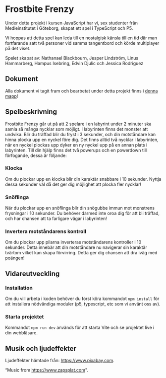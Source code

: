 # Frostbite Frenzy

Under detta projekt i kursen JavaScript har vi, sex studenter från Medieinstitutet i Göteborg, skapat ett spel i TypeScript och P5.

Vi hoppas att detta spel kan leda till en nostalgisk känsla till en tid där man fortfarande satt två personer vid samma tangentbord och körde multiplayer på det viset.

Spelet skapat av:
Nathanael Blackbourn, Jesper Lindström, Linus Hammarberg, Hampus Isebring, Edvin Djulic och Jessica Rodriguez

## Dokument

Alla dokument vi tagit fram och bearbetat under detta projekt finns i [denna mapp](./documents)!

## Spelbeskrivning

Frostbite Frenzy går ut på att 2 spelare i en labyrint under 2 minuter ska samla så många nycklar som möjligt. I labyrinten finns det monster att undvika. Blir du träffad blir du fryst i 3 sekunder, och din motståndare kan hinna plocka upp en nyckel före dig.
Det finns alltid två nycklar i labyrinten, när en nyckel plockas upp dyker en ny nyckel upp på en annan plats i labyrinten.
Till din hjälp finns det två powerups och en powerdown till förfogande, dessa är följande:

### **Klocka**

Om du plockar upp en klocka blir din karaktär snabbare i 10 sekunder. Nyttja dessa sekunder väl då det ger dig möjlighet att plocka fler nycklar!

### **Snöflinga**

När du plockar upp en snöflinga blir din snögubbe immun mot monstrens frysningar i 10 sekunder. Du behöver därmed inte oroa dig för att bli träffad, och har chansen att ta farligare vägar i labyrinten!

### **Invertera motståndarens kontroll**

Om du plockar upp pilarna inverteras motståndarens kontroller i 10 sekunder. Detta innebär att din motståndare nu navigerar sin karaktär tvärtom vilket kan skapa förvirring. Detta ger dig chansen att dra iväg med poängen!

## Vidareutveckling

### Installation

Om du vill arbeta i koden behöver du först köra kommandot `npm install` för att installera nödvändiga moduler (p5, typescript, etc som vi använt oss av).

### Starta projektet

Kommandot `npm run dev` används för att starta Vite och se projektet live i din webbläsare.

## Musik och ljudeffekter

Ljudeffekter hämtade från: https://www.pixabay.com.

“Music from https://www.zapsplat.com".
